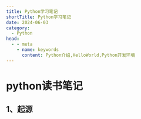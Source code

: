 ```yaml
---
title: Python学习笔记
shortTitle: Python学习笔记
date: 2024-06-03
category:
  - Python
head:
  - - meta
    - name: keywords
      content: Python介绍,HelloWorld,Python开发环境
---
```



# python读书笔记

## 1、起源 
